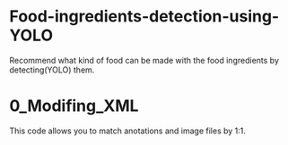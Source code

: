# Food-ingredients-detection-using-YOLO
Recommend what kind of food can be made with the food ingredients by detecting(YOLO) them.

# 0_Modifing_XML 
This code allows you to match anotations and image files by 1:1.
